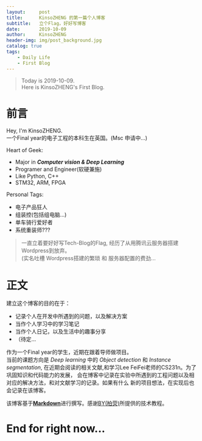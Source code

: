 ```yaml
---
layout:     post
title:      KinsoZHENG 的第一篇个人博客
subtitle:   立个Flag，好好写博客
date:       2019-10-09
author:     KinsoZHENG
header-img: img/post_background.jpg
catalog: true
tags:
    - Daily Life
    - First Blog
---
```

>Today is 2019-10-09. <br>
 Here is KinsoZHENG's First Blog. <br>

# 前言

Hey, I'm KinsoZHENG. <br>
一个Final year的电子工程的本科生在英国。(Msc 申请中...)<br>

Heart of Geek:
- Major in ***Computer vision & Deep Learning***
- Programer and Engineer(软硬兼施)
- Like Python, C++
- STM32, ARM, FPGA

Personal Tags:
- 电子产品狂人
- 组装控(包括组电脑...)
- 单车骑行爱好者
- 系统重装师???


>一直立着要好好写Tech-Blog的Flag, 经历了从用腾讯云服务器搭建Wordpress到放弃。<br>
(实名吐槽 Wordpress搭建的繁琐 和 服务器配置的费劲...<br>

# 正文


建立这个博客的目的在于：<br>
- 记录个人在开发中所遇到的问题，以及解决方案
- 当作个人学习中的学习笔记
- 当作个人日记，以及生活中的趣事分享
- （待定...

作为一个Final year的学生，近期在跟着导师做项目。<br>
当前的课题方向是 *Deep learning* 中的 *Object detection* 和 *Instance segmentation*,
在近期会阅读的相关文献,和学习Lee FeiFei老师的CS231n。为了巩固知识和代码能力的发展，
会在博客中记录在实验中所遇到的工程问题以及相对应的解决方法，和对文献学习的记录。如果有什么
新的项目想法，在实现后也会记录在该博客。<br>


该博客基于[**Markdown**](https://daringfireball.net/projects/markdown/)进行撰写。感谢[BY(柏荧)](https://qiubaiying.github.io/)所提供的技术教程。

# End for right now...


